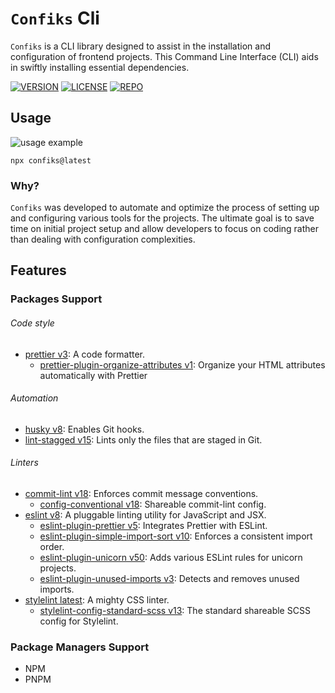 # `Confiks` Cli

`Confiks` is a CLI library designed to assist in the installation and configuration of frontend projects. This Command
Line Interface (CLI) aids in swiftly installing essential dependencies.

[![VERSION](https://img.shields.io/npm/v/confiks)][confiksNpm]
[![LICENSE](https://img.shields.io/npm/l/confiks)](LICENSE)
[![REPO](https://img.shields.io/badge/repo-GITHUB-blue)][confiksRepo]

## Usage

![usage example][confiksDemo]

```shell
npx confiks@latest
```

### Why?

`Confiks` was developed to automate and optimize the process of setting up and configuring various tools for the
projects. The ultimate goal is to save time on initial project setup and allow developers to focus on coding rather than
dealing with configuration complexities.

## Features

### Packages Support

###### Code style

- [prettier v3][prettier]: A code formatter.
  - [prettier-plugin-organize-attributes v1][prettier-plugin-organize-attributes]: Organize your HTML attributes automatically with Prettier

###### Automation

- [husky v8][husky]: Enables Git hooks.
- [lint-stagged v15][lint-stagged]: Lints only the files that are staged in Git.

###### Linters

- [commit-lint v18][commit-lint]: Enforces commit message conventions.
  - [config-conventional v18][config-conventional]: Shareable commit-lint config.
- [eslint v8][eslint]: A pluggable linting utility for JavaScript and JSX.
  - [eslint-plugin-prettier v5][eslint-plugin-prettier]: Integrates Prettier with ESLint.
  - [eslint-plugin-simple-import-sort v10][eslint-plugin-simple-import-sort]: Enforces a consistent import order.
  - [eslint-plugin-unicorn v50][eslint-plugin-unicorn]: Adds various ESLint rules for unicorn projects.
  - [eslint-plugin-unused-imports v3][eslint-plugin-unused-imports]: Detects and removes unused imports.
- [stylelint latest][stylelint]: A mighty CSS linter.
  - [stylelint-config-standard-scss v13][stylelint-config-standard-scss]: The standard shareable SCSS config for Stylelint.

### Package Managers Support

- NPM
- PNPM

[//]: # 'Aliases:'
[confiksNpm]: https://www.npmjs.com/package/confiks
[confiksRepo]: https://github.com/Kordrad/Confiks
[confiksDemo]: https://github.com/Kordrad/Confiks/blob/master/readme/demo.gif?raw=true
[commit-lint]: https://commitlint.js.org/
[config-conventional]: https://www.npmjs.com/package/@commitlint/config-conventional
[eslint]: https://eslint.org/
[eslint-plugin-prettier]: https://github.com/prettier/eslint-plugin-prettier
[eslint-plugin-simple-import-sort]: https://github.com/lydell/eslint-plugin-simple-import-sort
[eslint-plugin-unicorn]: https://github.com/sindresorhus/eslint-plugin-unicorn
[eslint-plugin-unused-imports]: https://github.com/sweepline/eslint-plugin-unused-imports
[husky]: https://typicode.github.io/husky/
[lint-stagged]: https://github.com/lint-staged/lint-staged
[prettier]: https://prettier.io/
[prettier-plugin-organize-attributes]: https://github.com/NiklasPor/prettier-plugin-organize-attributes
[stylelint]: https://stylelint.io/
[stylelint-config-standard-scss]: https://www.npmjs.com/package/stylelint-config-standard-scss
